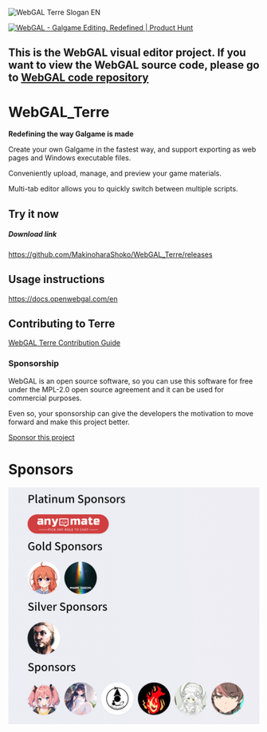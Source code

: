 ![WebGAL Terre Slogan EN](https://github.com/OpenWebGAL/WebGAL_Terre/assets/30483415/e663fe16-3c6c-4cbc-aaaf-3062203ef03e)


<a href="https://www.producthunt.com/posts/webgal?utm_source=badge-featured&utm_medium=badge&utm_souce=badge-webgal" target="_blank"><img src="https://api.producthunt.com/widgets/embed-image/v1/featured.svg?post_id=443280&theme=light" alt="WebGAL - Galgame&#0032;Editing&#0046;&#0032;Redefined | Product Hunt" style="width: 250px; height: 54px;" width="250" height="54" /></a>

## This is the WebGAL visual editor project. If you want to view the WebGAL source code, please go to [WebGAL code repository](https://github.com/OpenWebGAL/WebGAL)

# WebGAL_Terre

**Redefining the way Galgame is made**

Create your own Galgame in the fastest way, and support exporting as web pages and Windows executable files.

Conveniently upload, manage, and preview your game materials.

Multi-tab editor allows you to quickly switch between multiple scripts.

## Try it now

##### Download link

https://github.com/MakinoharaShoko/WebGAL_Terre/releases

## Usage instructions

https://docs.openwebgal.com/en

## Contributing to Terre

[WebGAL Terre Contribution Guide](https://docs.openwebgal.com/en/developers/terre.html)

### Sponsorship

WebGAL is an open source software, so you can use this software for free under the MPL-2.0 open source agreement and it can be used for commercial purposes.

Even so, your sponsorship can give the developers the motivation to move forward and make this project better.

[Sponsor this project](https://docs.openwebgal.com/en/sponsor/)


# Sponsors

<a href="https://openwebgal.com/">
<img alt="Sponsor" src="https://raw.githubusercontent.com/OpenWebGAL/static/main/sponsors.png">
</a>

